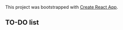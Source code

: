 This project was bootstrapped with [Create React App](https://github.com/facebook/create-react-app).

## TO-DO list


